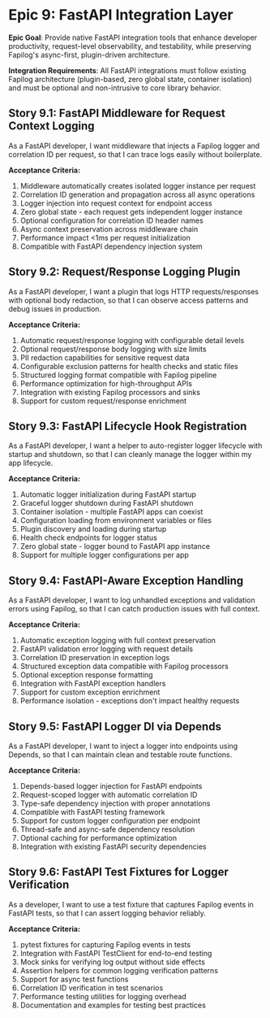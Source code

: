 # Epic 9: FastAPI Integration Layer

**Epic Goal**: Provide native FastAPI integration tools that enhance developer productivity, request-level observability, and testability, while preserving Fapilog's async-first, plugin-driven architecture.

**Integration Requirements**: All FastAPI integrations must follow existing Fapilog architecture (plugin-based, zero global state, container isolation) and must be optional and non-intrusive to core library behavior.

## Story 9.1: FastAPI Middleware for Request Context Logging

As a FastAPI developer,
I want middleware that injects a Fapilog logger and correlation ID per request,
so that I can trace logs easily without boilerplate.

**Acceptance Criteria:**

1. Middleware automatically creates isolated logger instance per request
2. Correlation ID generation and propagation across all async operations
3. Logger injection into request context for endpoint access
4. Zero global state - each request gets independent logger instance
5. Optional configuration for correlation ID header names
6. Async context preservation across middleware chain
7. Performance impact <1ms per request initialization
8. Compatible with FastAPI dependency injection system

## Story 9.2: Request/Response Logging Plugin

As a FastAPI developer,
I want a plugin that logs HTTP requests/responses with optional body redaction,
so that I can observe access patterns and debug issues in production.

**Acceptance Criteria:**

1. Automatic request/response logging with configurable detail levels
2. Optional request/response body logging with size limits
3. PII redaction capabilities for sensitive request data
4. Configurable exclusion patterns for health checks and static files
5. Structured logging format compatible with Fapilog pipeline
6. Performance optimization for high-throughput APIs
7. Integration with existing Fapilog processors and sinks
8. Support for custom request/response enrichment

## Story 9.3: FastAPI Lifecycle Hook Registration

As a FastAPI developer,
I want a helper to auto-register logger lifecycle with startup and shutdown,
so that I can cleanly manage the logger within my app lifecycle.

**Acceptance Criteria:**

1. Automatic logger initialization during FastAPI startup
2. Graceful logger shutdown during FastAPI shutdown
3. Container isolation - multiple FastAPI apps can coexist
4. Configuration loading from environment variables or files
5. Plugin discovery and loading during startup
6. Health check endpoints for logger status
7. Zero global state - logger bound to FastAPI app instance
8. Support for multiple logger configurations per app

## Story 9.4: FastAPI-Aware Exception Handling

As a FastAPI developer,
I want to log unhandled exceptions and validation errors using Fapilog,
so that I can catch production issues with full context.

**Acceptance Criteria:**

1. Automatic exception logging with full context preservation
2. FastAPI validation error logging with request details
3. Correlation ID preservation in exception logs
4. Structured exception data compatible with Fapilog processors
5. Optional exception response formatting
6. Integration with FastAPI exception handlers
7. Support for custom exception enrichment
8. Performance isolation - exceptions don't impact healthy requests

## Story 9.5: FastAPI Logger DI via Depends

As a FastAPI developer,
I want to inject a logger into endpoints using Depends,
so that I can maintain clean and testable route functions.

**Acceptance Criteria:**

1. Depends-based logger injection for FastAPI endpoints
2. Request-scoped logger with automatic correlation ID
3. Type-safe dependency injection with proper annotations
4. Compatible with FastAPI testing framework
5. Support for custom logger configuration per endpoint
6. Thread-safe and async-safe dependency resolution
7. Optional caching for performance optimization
8. Integration with existing FastAPI security dependencies

## Story 9.6: FastAPI Test Fixtures for Logger Verification

As a developer,
I want to use a test fixture that captures Fapilog events in FastAPI tests,
so that I can assert logging behavior reliably.

**Acceptance Criteria:**

1. pytest fixtures for capturing Fapilog events in tests
2. Integration with FastAPI TestClient for end-to-end testing
3. Mock sinks for verifying log output without side effects
4. Assertion helpers for common logging verification patterns
5. Support for async test functions
6. Correlation ID verification in test scenarios
7. Performance testing utilities for logging overhead
8. Documentation and examples for testing best practices
